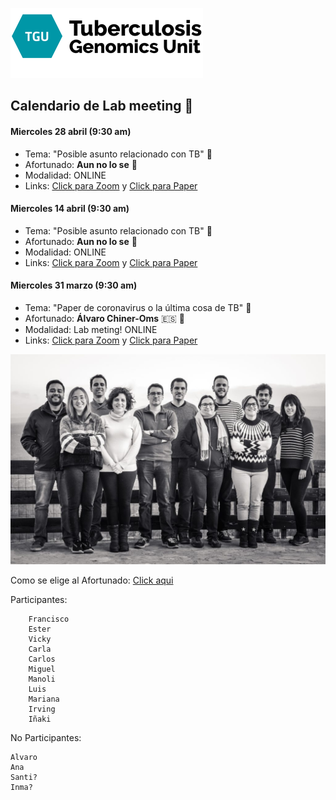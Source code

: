 ![](assets/Lab_M-7c6aedc6.png)
## **Calendario de Lab meeting** :microscope:

#### Miercoles 28 abril (9:30 am)
- Tema: "Posible asunto relacionado con TB" :dna:
- Afortunado: **Aun no lo se** :petri_dish:
- Modalidad: ONLINE
- Links: [Click para Zoom]() y [Click para Paper]()

#### Miercoles 14 abril (9:30 am)
- Tema: "Posible asunto relacionado con TB" :dna:
- Afortunado: **Aun no lo se** :petri_dish:
- Modalidad: ONLINE
- Links: [Click para Zoom]() y [Click para Paper]()

#### Miercoles 31 marzo (9:30 am)
- Tema: "Paper de coronavirus o la última cosa de TB" :dna:
- Afortunado: **Álvaro Chiner-Oms** :es: :circus_tent:
- Modalidad: Lab meting! ONLINE
- Links: [Click para Zoom](https://us02web.zoom.us/j/83166525016?pwd=c2tDbUZ3Ni8rQ29KM0UwNm51aWtlQT09) y [Click para Paper]()


![](assets/Lab_M-5c6ef917.jpg)

Como se elige al Afortunado: [Click aqui](https://www.random.org/lists/)

Participantes:
~~~
    Francisco
    Ester
    Vicky
    Carla
    Carlos
    Miguel
    Manoli
    Luis
    Mariana
    Irving
    Iñaki
~~~

No Participantes:

~~~
Alvaro
Ana
Santi?
Inma?
~~~
